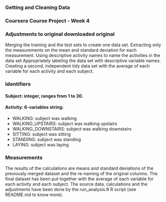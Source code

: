 ### Getting and Cleaning Data

### Coursera Course Project - Week 4

### Adjustments to original downloaded original

Merging the training and the test sets to create one data set.
Extracting only the measurements on the mean and standard deviation for each measurement.
Using descriptive activity names to name the activities in the data set
Appropriately labeling the data set with descriptive variable names.
Creating a second, independent tidy data set with the average of each variable for each activity and each subject.

### Identifiers
#### Subject: integer, ranges from 1 to 30.

#### Activity: 6-variables string:

- WALKING: subject was walking
- WALKING_UPSTAIRS: subject was walking upstairs
- WALKING_DOWNSTAIRS: subject was walking downstairs
- SITTING: subject was sitting
- STANDING: subject was standing
- LAYING: subject was laying

### Measurements
The results of the calculations are means and standard deviations of the previously merged dataset and the re-naming of the original columns.
The final dataset has been put together with the average of each variable for each activity and each subject.
The source data, calculations and the adjustments have been done by the run_analysis.R R script (see README.md to know more).


